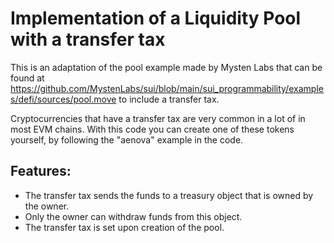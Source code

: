 # Implementation of a Liquidity Pool with a transfer tax

This is an adaptation of the pool example made by Mysten Labs that can be found at https://github.com/MystenLabs/sui/blob/main/sui_programmability/examples/defi/sources/pool.move to include a transfer tax.

Cryptocurrencies that have a transfer tax are very common in a lot of in most EVM chains. With this code you can create one of these tokens yourself, by following the "aenova" example in the code.

## Features:

* The transfer tax sends the funds to a treasury object that is owned by the owner. 
* Only the owner can withdraw funds from this object.
* The transfer tax is set upon creation of the pool.
